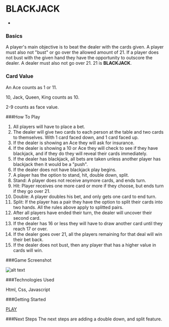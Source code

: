 # BLACKJACK
-

### Basics
A player's main objective is to beat the dealer with the cards given. A player must also not "bust" or go over the allowed amount of 21. If a player does not bust with the given hand they have the opportunity to outscore the dealer. A dealer must also not go over 21. 21 is **BLACKJACK**.

### Card Value
An Ace counts as 1 or 11.

10, Jack, Queen, King counts as 10.

2-9 counts as face value. 


###How To Play
1. All players will have to place a bet.
2. The dealer will give two cards to each person at the table and two cards to themselves. With 1 card faced down, and 1 card faced up.
3. If the dealer is showing an Ace they will ask for insurance. 
4. If the dealer is showing a 10 or Ace they will check to see if they have blackjack, and if they do they will reveal their cards immediately.
5. If the dealer has blackjack, all bets are taken unless another player has blackjack then it would be a "push".
6. If the dealer does not have blackjack play begins.
7. A player has the option to stand, hit, double down, split. 
8. Stand: A player does not receive anymore cards, and ends turn.
9. Hit: Player receives one more card or more if they choose, but ends turn if they go over 21.
10. Double: A player doubles his bet, and only gets one card to end turn. 
11. Split: If the player has a pair they have the option to split their cards into two hands. All the rules above apply to splitted pairs.
12. After all players have ended their turn, the dealer will uncover their second card. 
13. If the dealer has 16 or less they will have to draw another card until they reach 17 or over. 
14. If the dealer goes over 21, all the players remaining for that deal will win their bet back. 
15. If the dealer does not bust, then any player that has a higher value in cards will win. 


###Game Screenshot

![alt text](https://i.imgur.com/YrR2tvC.png)


###Technologies Used


Html, Css, Javascript



###Getting Started


[PLAY](https://eddiejkim077.github.io/blackjack/)

###Next Steps
The next steps are adding a double down, and split feature. 
